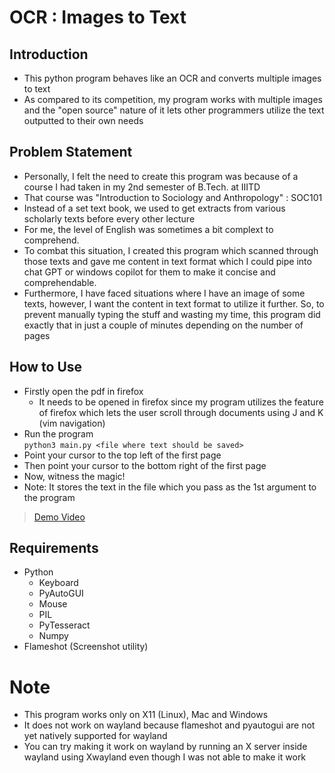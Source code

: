 # OCR : Images to Text
## Introduction
- This python program behaves like an OCR and converts multiple images to text
- As compared to its competition, my program works with multiple images and the "open source" nature of it lets other programmers utilize the text outputted to their own needs

## Problem Statement
- Personally, I felt the need to create this program was because of a course I had taken in my 2nd semester of B.Tech. at IIITD
- That course was "Introduction to Sociology and Anthropology" : SOC101
- Instead of a set text book, we used to get extracts from various scholarly texts before every other lecture
- For me, the level of English was sometimes a bit complext to comprehend.
- To combat this situation, I created this program which scanned through those texts and gave me content in text format which I could pipe into chat GPT or windows copilot for them to make it concise and comprehendable.
- Furthermore, I have faced situations where I have an image of some texts, however, I want the content in text format to utilize it further. So, to prevent manually typing the stuff and wasting my time, this program did exactly that in just a couple of minutes depending on the number of pages

## How to Use
- Firstly open the pdf in firefox
    - It needs to be opened in firefox since my program utilizes the feature of firefox which lets the user scroll through documents using J and K (vim navigation)
- Run the program\
`python3 main.py <file where text should be saved>`
- Point your cursor to the top left of the first page
- Then point your cursor to the bottom right of the first page
- Now, witness the magic!
- Note: It stores the text in the file which you pass as the 1st argument to the program
> [Demo Video](https://youtu.be/GwkooYahCWY)

## Requirements
- Python
    - Keyboard
    - PyAutoGUI
    - Mouse
    - PIL
    - PyTesseract
    - Numpy
- Flameshot (Screenshot utility)

# Note
- This program works only on X11 (Linux), Mac and Windows
- It does not work on wayland because flameshot and pyautogui are not yet natively supported for wayland
- You can try making it work on wayland by running an X server inside wayland using Xwayland even though I was not able to make it work
